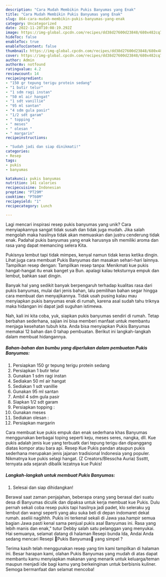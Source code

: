 ```yaml
---
description: "Cara Mudah Membikin Pukis Banyumas yang Enak"
title: "Cara Mudah Membikin Pukis Banyumas yang Enak"
slug: 864-cara-mudah-membikin-pukis-banyumas-yang-enak
category: Uncategorized
date: 2022-11-28T10:08:19.292Z
image: https://img-global.cpcdn.com/recipes/dd38d27600d23848/680x482cq70/pukis-banyumas-foto-resep-utama.jpg
hideToc: false
enableToc: true
enableTocContent: false
thumbnail: https://img-global.cpcdn.com/recipes/dd38d27600d23848/680x482cq70/pukis-banyumas-foto-resep-utama.jpg
cover: https://img-global.cpcdn.com/recipes/dd38d27600d23848/680x482cq70/pukis-banyumas-foto-resep-utama.jpg
author: Admin
authorAv: notfound
ratingvalue: 4.2
reviewcount: 14
recipeingredient:
- "150 gr tepung terigu protein sedang"
- "1 butir telur"
- "1 sdm ragi instan"
- "50 ml air hangat"
- "1 sdt vanillie"
- "95 ml santan"
- "4 sdm gula pasir"
- "1/2 sdt garam"
- " topping "
- " meses"
- " olesan "
- " margarin"
recipeinstructions:

- "Sudah jadi dan siap dinikmati!"
categories:
- Resep
tags:
- pukis
- banyumas

katakunci: pukis banyumas 
nutrition: 141 calories
recipecuisine: Indonesian
preptime: "PT29M"
cooktime: "PT60M"
recipeyield: "1"
recipecategory: Lunch

---
```





Lagi mencari inspirasi resep pukis banyumas yang unik? Cara menyiapkannya sangat tidak susah dan tidak juga mudah. Jika salah mengolah maka hasilnya tidak akan memuaskan dan justru cenderung tidak enak. Padahal pukis banyumas yang enak harusnya sih memiliki aroma dan rasa yang dapat memancing selera Kita.





Pukisnya lembut tapi tidak mimpes, kenyal namun tidak keras ketika dingin. Lihat juga cara membuat Pukis Banyumas dan masakan sehari-hari lainnya. Tampilkan resep dengan: Tampilkan resep tanpa: Menikmati kue pukis hangat-hangat itu enak banget ya Bun. apalagi kalau teksturnya empuk dan lembut, bahkan saat dingin.

Banyak hal yang sedikit banyak berpengaruh terhadap kualitas rasa dari pukis banyumas, mulai dari jenis bahan, lalu pemilihan bahan segar hingga cara membuat dan menyajikannya. Tidak usah pusing kalau mau menyiapkan pukis banyumas enak di rumah, karena asal sudah tahu triknya maka hidangan ini dapat jadi suguhan istimewa.






Nah, kali ini kita coba, yuk, siapkan pukis banyumas sendiri di rumah. Tetap berbahan sederhana, sajian ini bisa memberi manfaat untuk membantu menjaga kesehatan tubuh kita. Anda bisa menyiapkan Pukis Banyumas memakai 12 bahan dan 0 tahap pembuatan. Berikut ini langkah-langkah dalam membuat hidangannya.

<!--inarticleads1-->

##### Bahan-bahan dan bumbu yang diperlukan dalam pembuatan Pukis Banyumas:

1. Persiapkan 150 gr tepung terigu protein sedang
1. Persiapkan 1 butir telur
1. Gunakan 1 sdm ragi instan
1. Sediakan 50 ml air hangat
1. Sediakan 1 sdt vanillie
1. Gunakan 95 ml santan
1. Ambil 4 sdm gula pasir
1. Siapkan 1/2 sdt garam
1. Persiapkan  topping :
1. Gunakan  meses
1. Sediakan  olesan :
1. Persiapkan  margarin


Cara membuat kue pukis empuk dan enak sederhana khas Banyumas menggunakan berbagai toping seperti keju, meses seres, nangka, dll. Kue pukis adalah jenis kue yang terbuatk dari tepung terigu dan dipanggang diatas kompor atau bara api. Resep Kue Pukis pandan ataupun pukis sederhana merupakan jenis jajanan tradisional Indonesia yang populer. Nikmatnya kue pukis selagi hangat. (Z Creators/Blesscha Auria) Sssttt, ternyata ada sejarah dibalik lezatnya kue Pukis! 

<!--inarticleads2-->

##### Langkah-langkah untuk membuat Pukis Banyumas:


1. Selesai dan siap dihidangkan!

Berawal saat zaman penjajahan, beberapa orang yang berasal dari suatu desa di Banyumas diculik dan dipaksa untuk kerja membuat kue Pukis. Dulu pernah sekali coba resep pukis tapi hasilnya jadi padet, klo seleraku yg lembut dan wangi seperti yang aku suka beli di depan indomaret dekat rumah. aseliii nagihhh. Pukis ini terkenal sekali di Jawa yaa.hampir semua bagian Jawa pasti kenal sama penjual pukis asal Banyumas ini. Rasa yang lebih manis dan enak,&#34; tutur Debby salah satu pelanggan yang menyukai. Hai semuanya, selamat datang di halaman Resepi bunda Ida, Andai Anda sedang mencari Resepi 🌷Pukis Banyumas🌷 yang simpel ? 

Terima kasih telah menggunakan resep yang tim kami tampilkan di halaman ini. Besar harapan kami, olahan Pukis Banyumas yang mudah di atas dapat membantu kamu menyiapkan makanan yang menarik untuk keluarga/teman maupun menjadi ide bagi kamu yang berkeinginan untuk berbisnis kuliner. Semoga bermanfaat dan selamat mencoba!
